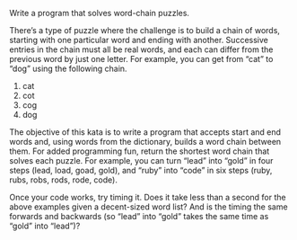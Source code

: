 Write a program that solves word-chain puzzles.

There’s a type of puzzle where the challenge is to build a chain of words, starting with one particular word and ending with another. 
Successive entries in the chain must all be real words, and each can differ from the previous word by just one letter. For example, you can get from “cat” to “dog” using the following chain.

1. cat
2. cot 
3. cog 
4. dog 

The objective of this kata is to write a program that accepts start and end words and, using words from the dictionary, builds a word chain between them.
For added programming fun, return the shortest word chain that solves each puzzle. For example, you can turn “lead” into “gold” in four steps (lead, load, goad, gold), and “ruby” into “code” in six steps (ruby, rubs, robs, rods, rode, code).

Once your code works, try timing it. Does it take less than a second for the above examples given a decent-sized word list? And is the timing the same forwards and backwards (so “lead” into “gold” takes the same time as “gold” into “lead”)?
